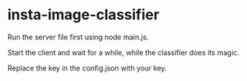 # insta-image-classifier

Run the server file first using node main.js.

Start the client and wait for a while, while the classifier does its magic.

Replace the key in the config.json with your key.
